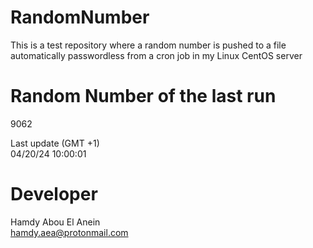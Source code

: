 # RandomNumber    
This is a test repository where a random number is pushed to a file automatically passwordless from a cron job in my Linux CentOS server    
# Random Number of the last run   
9062
      
Last update (GMT +1)    
04/20/24 10:00:01
# Developer    
Hamdy Abou El Anein   
hamdy.aea@protonmail.com
